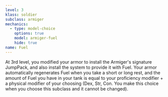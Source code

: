 ```yaml
---
level: 3
klass: soldier
subclass: armiger
mechanics:
  - type: model-choice
    options: true
    model: armiger-fuel
    hide: true
name: Fuel
---
```

At 3rd level, you modified your armor to install the Armiger's signature JumpPack, and also install the system to
provide it with Fuel. Your armor automatically regenerates Fuel when you take a short or long rest, and the amount of
Fuel you have in your tank is equal to your proficiency modifier + a physical modifier of your
choosing (Dex, Str, Con. You make this choice when you choose this subclass and it cannot be changed).
